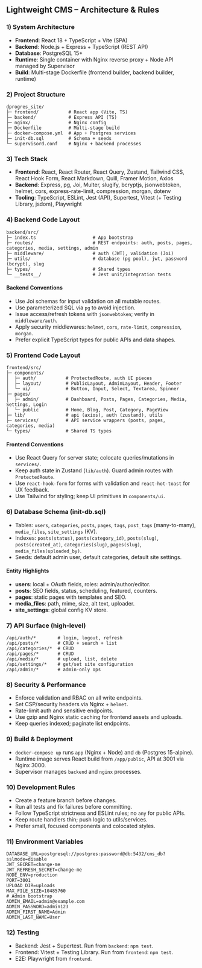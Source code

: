 ## Lightweight CMS – Architecture & Rules

### 1) System Architecture
- **Frontend**: React 18 + TypeScript + Vite (SPA)
- **Backend**: Node.js + Express + TypeScript (REST API)
- **Database**: PostgreSQL 15+
- **Runtime**: Single container with Nginx reverse proxy + Node API managed by Supervisor
- **Build**: Multi-stage Dockerfile (frontend builder, backend builder, runtime)

### 2) Project Structure
```
dprogres_site/
├─ frontend/           # React app (Vite, TS)
├─ backend/            # Express API (TS)
├─ nginx/              # Nginx config
├─ Dockerfile          # Multi-stage build
├─ docker-compose.yml  # App + Postgres services
├─ init-db.sql         # Schema + seeds
└─ supervisord.conf    # Nginx + backend processes
```

### 3) Tech Stack
- **Frontend**: React, React Router, React Query, Zustand, Tailwind CSS, React Hook Form, React Markdown, Quill, Framer Motion, Axios
- **Backend**: Express, pg, Joi, Multer, slugify, bcryptjs, jsonwebtoken, helmet, cors, express-rate-limit, compression, morgan, dotenv
- **Tooling**: TypeScript, ESLint, Jest (API), Supertest, Vitest (+ Testing Library, jsdom), Playwright

### 4) Backend Code Layout
```
backend/src/
├─ index.ts                     # App bootstrap
├─ routes/                      # REST endpoints: auth, posts, pages, categories, media, settings, admin
├─ middleware/                  # auth (JWT), validation (Joi)
├─ utils/                       # database (pg pool), jwt, password (bcrypt), slug
├─ types/                       # Shared types
└─ __tests__/                   # Jest unit/integration tests
```

#### Backend Conventions
- Use Joi schemas for input validation on all mutable routes.
- Use parameterized SQL via `pg` to avoid injection.
- Issue access/refresh tokens with `jsonwebtoken`; verify in `middleware/auth`.
- Apply security middlewares: `helmet`, `cors`, `rate-limit`, `compression`, `morgan`.
- Prefer explicit TypeScript types for public APIs and data shapes.

### 5) Frontend Code Layout
```
frontend/src/
├─ components/
│  ├─ auth/           # ProtectedRoute, auth UI pieces
│  ├─ layout/         # PublicLayout, AdminLayout, Header, Footer
│  └─ ui/             # Button, Input, Select, Textarea, Spinner
├─ pages/
│  ├─ admin/          # Dashboard, Posts, Pages, Categories, Media, Settings, Login
│  └─ public          # Home, Blog, Post, Category, PageView
├─ lib/               # api (axios), auth (zustand), utils
├─ services/          # API service wrappers (posts, pages, categories, media)
└─ types/             # Shared TS types
```

#### Frontend Conventions
- Use React Query for server state; colocate queries/mutations in `services/`.
- Keep auth state in Zustand (`lib/auth`). Guard admin routes with `ProtectedRoute`.
- Use `react-hook-form` for forms with validation and `react-hot-toast` for UX feedback.
- Use Tailwind for styling; keep UI primitives in `components/ui`.

### 6) Database Schema (init-db.sql)
- Tables: `users`, `categories`, `posts`, `pages`, `tags`, `post_tags` (many-to-many), `media_files`, `site_settings` (KV).
- Indexes: `posts(status)`, `posts(category_id)`, `posts(slug)`, `posts(created_at)`, `categories(slug)`, `pages(slug)`, `media_files(uploaded_by)`.
- Seeds: default admin user, default categories, default site settings.

#### Entity Highlights
- **users**: local + OAuth fields, roles: admin/author/editor.
- **posts**: SEO fields, status, scheduling, featured, counters.
- **pages**: static pages with templates and SEO.
- **media_files**: path, mime, size, alt text, uploader.
- **site_settings**: global config KV store.

### 7) API Surface (high-level)
```
/api/auth/*        # login, logout, refresh
/api/posts/*       # CRUD + search + list
/api/categories/*  # CRUD
/api/pages/*       # CRUD
/api/media/*       # upload, list, delete
/api/settings/*    # get/set site configuration
/api/admin/*       # admin-only ops
```

### 8) Security & Performance
- Enforce validation and RBAC on all write endpoints.
- Set CSP/security headers via Nginx + `helmet`.
- Rate-limit auth and sensitive endpoints.
- Use gzip and Nginx static caching for frontend assets and uploads.
- Keep queries indexed; paginate list endpoints.

### 9) Build & Deployment
- `docker-compose up` runs `app` (Nginx + Node) and `db` (Postgres 15-alpine).
- Runtime image serves React build from `/app/public`, API at 3001 via Nginx 3000.
- Supervisor manages `backend` and `nginx` processes.

### 10) Development Rules
- Create a feature branch before changes.
- Run all tests and fix failures before committing.
- Follow TypeScript strictness and ESLint rules; no `any` for public APIs.
- Keep route handlers thin; push logic to utils/services.
- Prefer small, focused components and colocated styles.

### 11) Environment Variables
```
DATABASE_URL=postgresql://postgres:password@db:5432/cms_db?sslmode=disable
JWT_SECRET=change-me
JWT_REFRESH_SECRET=change-me
NODE_ENV=production
PORT=3001
UPLOAD_DIR=uploads
MAX_FILE_SIZE=10485760
# Admin bootstrap
ADMIN_EMAIL=admin@example.com
ADMIN_PASSWORD=admin123
ADMIN_FIRST_NAME=Admin
ADMIN_LAST_NAME=User
```

### 12) Testing
- Backend: Jest + Supertest. Run from `backend`: `npm test`.
- Frontend: Vitest + Testing Library. Run from `frontend`: `npm test`.
- E2E: Playwright from `frontend`.


